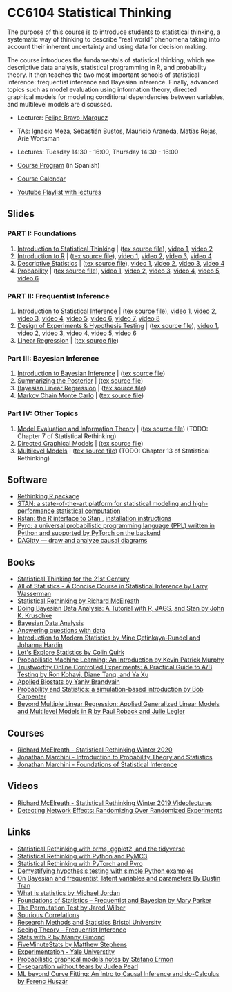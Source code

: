 # CC6104 Statistical Thinking

The purpose of this course is to introduce students to statistical thinking, a systematic way of thinking to describe "real world" phenomena taking into account their inherent uncertainty and using data for decision making.

The course introduces the fundamentals of statistical thinking, which are descriptive data analysis, statistical programming in R, and probability theory. It then teaches the two most important schools of statistical inference: frequentist inference and Bayesian inference. Finally, advanced topics such as model evaluation using information theory, directed graphical models for modeling conditional dependencies between variables, and multilevel models are discussed.


* Lecturer: [Felipe Bravo-Marquez](https://felipebravom.com/)
* TAs: Ignacio Meza, Sebastián Bustos, Mauricio Araneda, Matías Rojas, Arie Wortsman

* Lectures: Tuesday 14:30 - 16:00, Thursday 14:30 - 16:00  

* [Course Program](https://docs.google.com/document/d/1v-AlWXmS_v1MXgwO-0BOLU05CGbFarMx8EIsG-uDTok/edit?usp=sharing) (in Spanish)

* [Course Calendar](calendar.md)

* [Youtube Playlist with lectures](https://youtube.com/playlist?list=PLppKo85eGXiXpvRVYM5ZJEHWWofjzuiXw)


## Slides

### PART I: Foundations 
1. [Introduction to Statistical Thinking](slides/1_1_ST-intro.pdf) | ([tex source file](slides/1_1_ST-intro.tex)), [video 1](https://youtu.be/X4SqJu6lExM), [video 2](https://youtu.be/YbiQU5TTBX4)
1. [Introduction to R](slides/1_2_ST-R.pdf) | ([tex source file](slides/1_2_ST-R.tex)), [video 1](https://youtu.be/MbeLD3hWWVo), [video 2](https://youtu.be/9W_eWCy86F4),  [video 3](https://youtu.be/QvFXSw2-1r4), [video 4](https://youtu.be/y4JY7klrbfQ)
1. [Descriptive Statistics](slides/1_3_ST-explore.pdf) | ([tex source file](slides/1_3_ST-explore.tex)), [video 1](https://youtu.be/kWNskZ8_98o), [video 2](https://youtu.be/_FJ8x9M4b1w),  [video 3](https://youtu.be/m7VBNZ2mYWI), [video 4](https://youtu.be/ylGMJ_aSQk0)
1. [Probability](slides/1_4_ST-prob.pdf) | ([tex source file](slides/1_4_ST-prob.tex)), [video 1](https://youtu.be/R9AVYV73m1M), [video 2](https://youtu.be/zubh1jbRiKE),  [video 3](https://youtu.be/uiwToagp0z4), [video 4](https://youtu.be/RlhN3t_VIyw), [video 5](https://youtu.be/4kV1dBaeWVc), [video 6]( https://youtu.be/MGyXc70JdSk)

### PART II: Frequentist Inference

1. [Introduction to Statistical Inference](slides/2_1_ST-inference.pdf) | ([tex source file](slides/2_1_ST-inference.tex)), [video 1](https://youtu.be/A0BAhO9_RSI), [video 2](https://youtu.be/6Io555e2stM),  [video 3](https://youtu.be/2-Q2f6zmTns), [video 4](https://youtu.be/Hp2A5EJoXbk), [video 5](https://youtu.be/M0Ag4bww7Q0), [video 6](https://youtu.be/K7khgecup3I), [video 7](https://youtu.be/uZ126Lh3L-k), [video 8]( https://youtu.be/kHSPx99nJ7g)
1. [Design of Experiments & Hypothesis Testing](slides/2_2_ST-hypothesis.pdf) | ([tex source file](slides/2_2_ST-hypothesis.tex)),  [video 1](https://youtu.be/3MueyHnNNig), [video 2](https://youtu.be/JuyIrya23E0),  [video 3](https://youtu.be/OXTyG6DIvK4), [video 4](https://youtu.be/95QeSwrNoLI), [video 5](https://youtu.be/ZCr3WCdc-54), [video 6](https://youtu.be/T6ZR0KoKhBQ)
1. [Linear Regression](slides/2_3_ST-regression.pdf) | ([tex source file](slides/2_3_ST-regression.tex))

### Part III: Bayesian Inference 
1. [Introduction to Bayesian Inference](slides/3_1_ST-bayesian.pdf) | ([tex source file](slides/3_1_ST-bayesian.tex))
1. [Summarizing the Posterior](slides/3_2_ST-posterior.pdf) | ([tex source file](slides/3_2_ST-posterior.tex))  
1. [Bayesian Linear Regression](slides/3_3_ST-bayes_lin.pdf) | ([tex source file](slides/3_3_ST-bayes_lin.tex))
1. [Markov Chain Monte Carlo](slides/3_4_ST-MCMC.pdf) | ([tex source file](slides/3_4_ST-MCMC.tex)) 

### Part IV: Other Topics
1. [Model Evaluation and Information Theory](slides/4_1_ST-eval.pdf) | ([tex source file](slides/4_1_ST-eval.tex)) (TODO: Chapter 7 of Statistical Rethinking)
1. [Directed Graphical Models](slides/4_2_ST-dag.pdf) | ([tex source file](slides/4_2_ST-dag.tex)) 
1. [Multilevel Models](slides/4_3_ST-multi.pdf) | ([tex source file](slides/4_3_ST-multi.tex))  (TODO: Chapter 13 of Statistical Rethinking)


## Software

* [Rethinking R package](https://github.com/rmcelreath/rethinking)
* [STAN: a state-of-the-art platform for statistical modeling and high-performance statistical computation](https://mc-stan.org/)
* [Rstan: the R interface to Stan ](http://mc-stan.org/rstan/), [installation instructions](https://github.com/stan-dev/rstan/wiki/RStan-Getting-Started)
* [Pyro:  a universal probabilistic programming language (PPL) written in Python and supported by PyTorch on the backend](https://pyro.ai/)
* [DAGitty — draw and analyze causal diagrams](http://dagitty.net/)



## Books

* [Statistical Thinking for the 21st Century](https://statsthinking21.org/)
* [All of Statistics -  A Concise Course in Statistical Inference by Larry Wasserman](http://www.stat.cmu.edu/~larry/all-of-statistics/)
* [Statistical Rethinking by Richard McElreath](https://xcelab.net/rm/statistical-rethinking/)
* [Doing Bayesian Data Analysis: A Tutorial with R, JAGS, and Stan by John K. Kruschke](https://sites.google.com/site/doingbayesiandataanalysis/)
* [Bayesian Data Analysis](http://www.stat.columbia.edu/~gelman/book/)
* [Answering questions with data](https://crumplab.github.io/statistics/)
* [Introduction to Modern Statistics by Mine Çetinkaya-Rundel and Johanna Hardin](https://openintro-ims.netlify.app)
* [Let's Explore Statistics by Colin Quirk](https://bookdown.org/cquirk/LetsExploreStatistics/)
* [Probabilistic Machine Learning: An Introduction by Kevin Patrick Murphy](https://probml.github.io/pml-book/book1.html)
* [Trustworthy Online Controlled Experiments: A Practical Guide to A/B Testing by Ron Kohavi, Diane Tang, and Ya Xu](https://www.cambridge.org/core/books/trustworthy-online-controlled-experiments/D97B26382EB0EB2DC2019A7A7B518F59)
* [Applied Biostats by Yaniv Brandvain](https://bookdown.org/ybrandvain/Applied-Biostats/)
* [Probability and Statistics: a simulation-based introduction by Bob Carpenter](https://github.com/bob-carpenter/prob-stats)
* [Beyond Multiple Linear Regression: Applied Generalized Linear Models and Multilevel Models in R by Paul Roback and Julie Legler](https://bookdown.org/roback/bookdown-BeyondMLR/)

## Courses

* [Richard McElreath - Statistical Rethinking Winter 2020](https://github.com/rmcelreath/stat_rethinking_2020)
* [Jonathan Marchini - Introduction to Probability Theory and Statistics](https://jmarchini.org/teaching/#introduction-to-probability-and-statistics)
* [Jonathan Marchini - Foundations of Statistical Inference](https://jmarchini.org/teaching/#part-b-foundations-of-statistical-inference-bs2a)

## Videos

* [Richard McElreath - Statistical Rethinking Winter 2019 Videolectures](https://www.youtube.com/playlist?list=PLDcUM9US4XdNM4Edgs7weiyIguLSToZRI)
* [Detecting Network Effects: Randomizing Over Randomized Experiments](https://youtu.be/1v5_CzdRVAc)



## Links
* [Statistical Rethinking with brms, ggplot2, and the tidyverse](https://bookdown.org/ajkurz/Statistical_Rethinking_recoded/)
* [Statistical Rethinking with Python and PyMC3](https://github.com/pymc-devs/resources/tree/master/Rethinking)
* [Statistical Rethinking with PyTorch and Pyro](https://fehiepsi.github.io/rethinking-pyro/)
* [Demystifying hypothesis testing with simple Python examples](https://towardsdatascience.com/demystifying-hypothesis-testing-with-simple-python-examples-4997ad3c5294)
* [On Bayesian and frequentist, latent variables and parameters By Dustin Tran](http://dustintran.com/blog/on-bayesian-and-frequentist-latent-variables-and-parameters)
* [What is statistics by Michael Jordan](https://www.youtube.com/watch?v=EYIKy_FM9x0&t=4742s)
* [Foundations of Statistics – Frequentist and Bayesian by Mary Parker](https://www.austincc.edu/mparker/stat/nov04/talk_nov04.pdf)
* [The Permutation Test by Jared Wilber](https://www.jwilber.me/permutationtest/)
* [Spurious Correlations](https://tylervigen.com/old-version.html)
* [Research Methods and Statistics Bristol University](http://www.bristol.ac.uk/medical-school/media/rms/red/index.html)
* [Seeing Theory - Frequentist Inference](https://seeing-theory.brown.edu/frequentist-inference/)
* [Stats with R by Manny Gimond](https://mgimond.github.io/Stats-in-R/index.html)
* [FiveMinuteStats by Matthew Stephens](https://stephens999.github.io/fiveMinuteStats/index.html)
* [Experimentation - Yale Universtity](http://www.stat.yale.edu/Courses/1997-98/101/expdes.htm) 
* [Probabilistic graphical models notes by Stefano Ermon](https://ermongroup.github.io/cs228-notes/)
* [D-separation without tears by Judea Pearl](http://bayes.cs.ucla.edu/BOOK-2K/d-sep.html)
* [ML beyond Curve Fitting: An Intro to Causal Inference and do-Calculus by Ferenc Huszár](https://www.inference.vc/untitled/)
